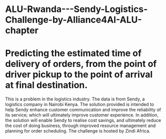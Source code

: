 # ALU-Rwanda---Sendy-Logistics-Challenge-by-Alliance4AI-ALU-chapter

# Predicting the estimated time of delivery of orders, from the point of driver pickup to the point of arrival at final destination. 
This is a problem in the logistics industry. The data is from Sendy, a logistics company in Nairobi Kenya. The solution provided is intended to help Sendy enhance customer communication and improve the reliability of its service; which will ultimately improve customer experience. In addition, the solution will enable Sendy to realise cost savings, and ultimately reduce the cost of doing business, through improved resource management and planning for order scheduling.
The challenge is hosted by Zindi Africa.
